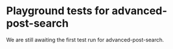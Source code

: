 # Playground tests for advanced-post-search
We are still awaiting the first test run for advanced-post-search.
